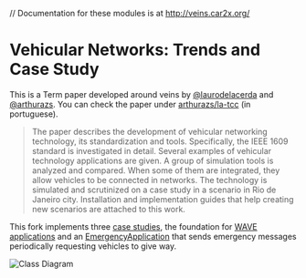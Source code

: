 // Documentation for these modules is at http://veins.car2x.org/

# Vehicular Networks: Trends and Case Study

This is a Term paper developed around veins by
[@laurodelacerda](https://github.com/laurodelacerda) and
[@arthurazs](https://github.com/arthurazs). You can check the paper
under [arthurazs/la-tcc](https://github.com/arthurazs/la-tcc/blob/master/LA_TCC_V1.pdf)
(in portuguese).

> The paper describes the development of vehicular networking
> technology, its standardization and tools. Specifically, the IEEE 1609
> standard is investigated in detail. Several examples of vehicular
> technology applications are given. A group of simulation tools is
> analyzed and compared. When some of them are integrated, they allow
> vehicles to be connected in networks. The technology is simulated and
> scrutinized on a case study in a scenario in Rio de Janeiro city.
> Installation and implementation guides that help creating new
> scenarios are attached to this work.

This fork implements three [case studies](/caseStudy), the foundation
for [WAVE applications](src/veins/modules/waveApplication) and an
[EmergencyApplication](src/veins/modules/waveApplication/applications/EmergencyApplication.cc)
that sends emergency messages periodically requesting vehicles to give
way.

![Class Diagram](/class-diagram.png)
